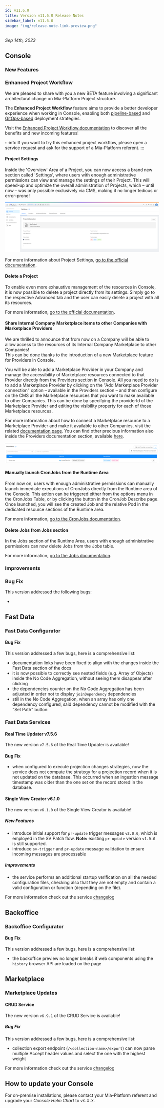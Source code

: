 ```yaml
---
id: v11.6.0
title: Version v11.6.0 Release Notes
sidebar_label: v11.6.0
image: "img/release-note-link-preview.png"
---
```


_Sep 14th, 2023_

## Console

### New Features

### Enhanced Project Workflow

We are pleased to share with you a new BETA feature involving a significant architectural change on Mia-Platform Project structure.

The **Enhanced Project Workflow** feature aims to provide a better developer experience when working in Console, enabling both [pipeline-based](/development_suite/deploy/pipeline-based/index.md) and [GitOps-based](/development_suite/deploy/gitops-based/index.md) deployment strategies.

Visit the [Enhanced Project Workflow documentation](/development_suite/set-up-infrastructure/enhanced-project-workflow.md) to discover all the benefits and new incoming features!

:::info
If you want to try this enhanced project workflow, please open a service request and ask for the support of a Mia-Platform referent.
:::

#### Project Settings

Inside the 'Overview' Area of a Project, you can now access a brand new section called 'Settings', where users with enough administrative permissions can view and manage the settings of their Project. This will speed-up and optimize the overall administration of Projects, which – until now – was only possible exclusively via CMS, making it no longer tedious or error-prone!

![Project Settings](./img/overview/project-settings.png)

For more information about Project Settings, [go to the official documentation](/console/project-configuration/project-settings.md).

#### Delete a Project

To enable even more exhaustive management of the resources in Console, it is now possible to delete a project directly from its settings. 
Simply go to the respective Advanced tab and the user can easily delete a project with all its resources. 

For more information, [go to the official documentation](/console/project-configuration/delete-a-project.md).

#### Share Internal Company Marketplace items to other Companies with Marketplace Providers

We are thrilled to announce that from now on a Company will be able to allow access to the resources of its Internal Company Marketplace to other Companies!  
This can be done thanks to the introduction of a new Marketplace feature for Providers in Console. 

You will be able to add a Marketplace Provider in your Company and manage the accessibility of Marketplace resources connected to that Provider directly from the Providers section in Console. All you need to do is to add a Marketplace Provider by clicking on the "Add Marketplace Provider connection" option – available in the Providers section – and then configure on the CMS all the Marketplace resources that you want to make available to other Companies. This can be done by specifying the providerId of the Marketplace Provider and editing the visibility property for each of those Marketplace resources.

For more information about how to connect a Marketplace resource to a Marketplace Provider and make it available to other Companies, visit the related [documentation page](/development_suite/marketplace/add_to_marketplace/marketplace_items_accessibility.md). You can find other precious information also inside the Providers documentation section, available [here](/development_suite/set-up-infrastructure/configure-provider.mdx#connect-a-provider-for-marketplace).

![Add Provider Image](./img/V11.6.0/add-provider.png)

#### Manually launch CronJobs from the Runtime Area

From now on, users with enough administrative permissions can manually launch immediate executions of CronJobs directly from the Runtime area of the Console. This action can be triggered either from the options menu in the CronJobs Table, or by clicking the button in the CronJob Describe page. Once launched, you will see the created Job and the relative Pod in the dedicated resource sections of the Runtime area.

For more information, [go to the CronJobs documentation](/development_suite/monitoring/resources/cronjobs.md#manually-launching-a-cronjob).

#### Delete Jobs from Jobs section

In the Jobs section of the Runtime Area, users with enough administrative permissions can now delete Jobs from the Jobs table. 

For more information, [go to the Jobs documentation](/development_suite/monitoring/resources/jobs.md#deleting-a-job).

### Improvements

### Bug Fix

This version addressed the following bugs:

* 

## Fast Data

### Fast Data Configurator

#### Bug Fix

This version addressed a few bugs, here is a comprehensive list:

* documentation links have been fixed to align with the changes inside the Fast Data section of the docs
* it is now possible to correctly see nested fields (e.g. Array of Objects) inside the No Code Aggregation, without seeing them disappear after clicking
* the dependencies counter on the No Code Aggregation has been adjusted in order not to display `joinDependency` dependencies
* still in the No Code Aggregation, when an array has only one dependency configured, said dependency cannot be modified with the "Set Path" button

### Fast Data Services

#### Real Time Updater v7.5.6

The new version `v7.5.6` of the Real Time Updater is available!

#### Bug Fix

* when configured to execute projection changes strategies, now the service does not compute the strategy for a projection record when it is not updated on the database. This occurred when an ingestion message timestamp was older than the one set on the record stored in the database.

#### Single View Creator v6.1.0

The new version `v6.1.0` of the Single View Creator is available!

##### New Features

* introduce initial support for `pr-update` trigger messages `v2.0.0`, which is employed in the SV Patch flow. **Note:** existing `pr-update` version `v1.0.0` is still supported.
* introduce `sv-trigger` and `pr-update` message validation to ensure incoming messages are processable

##### Improvements

* the service performs an additional startup verification on all the needed configuration files, checking also that they are not empty and contain a valid configuration or function (depending on the file).

For more information check out the service [changelog](/runtime_suite/single-view-creator/changelog.md)


## Backoffice

### Backoffice Configurator

#### Bug Fix

This version addressed a few bugs, here is a comprehensive list:

* the backoffice preview no longer breaks if web components using the `history` browser API are loaded on the page

## Marketplace

### Marketplace Updates

#### CRUD Service

The new version `v6.9.1` of the CRUD Service is available!

##### Bug Fix

This version addressed a few bugs, here is a comprehensive list:

* collection export endpoint (`/<collection-name>/export`) can now parse multiple Accept header values and select the one with the highest weight

For more information check out the service [changelog](/runtime_suite/crud-service/changelog.md)


## How to update your Console

For on-premise installations, please contact your Mia-Platform referent and upgrade your _Console Helm Chart_ to `vX.X.X`.
